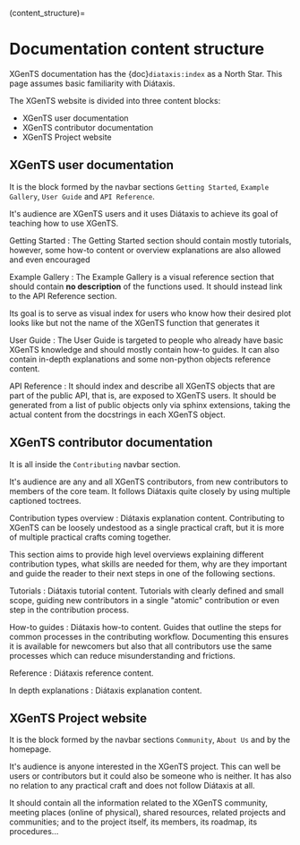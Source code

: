 (content_structure)=
# Documentation content structure

XGenTS documentation has the {doc}`diataxis:index` as a North Star.
This page assumes basic familiarity with Diátaxis.

The XGenTS website is divided into three content blocks:

* XGenTS user documentation
* XGenTS contributor documentation
* XGenTS Project website

## XGenTS user documentation
It is the block formed by the navbar sections
`Getting Started`, `Example Gallery`, `User Guide` and `API Reference`.

It's audience are XGenTS users and it uses Diátaxis to achieve its goal of
teaching how to use XGenTS.

Getting Started
: The Getting Started section should contain mostly tutorials, however, some
  how-to content or overview explanations are also allowed and even encouraged

Example Gallery
: The Example Gallery is a visual reference section that should contain
  **no description** of the functions used. It should instead link to the
  API Reference section.

  Its goal is to serve as visual index for users who know how their desired plot
  looks like but not the name of the XGenTS function that generates it

User Guide
: The User Guide is targeted to people who already have basic XGenTS knowledge
  and should mostly contain how-to guides.
  It can also contain in-depth explanations and some non-python objects reference
  content.

API Reference
: It should index and describe all XGenTS objects that are part of the public API,
  that is, are exposed to XGenTS users. It should be generated from a list of
  public objects only via sphinx extensions, taking the actual content from
  the docstrings in each XGenTS object.

## XGenTS contributor documentation
It is all inside the `Contributing` navbar section.

It's audience are any and all XGenTS contributors, from new contributors to members
of the core team.
It follows Diátaxis quite closely by using multiple captioned toctrees.

Contribution types overview
: Diátaxis explanation content. Contributing to XGenTS can be loosely undestood
  as a single practical craft, but it is more of multiple practical crafts
  coming together.

  This section aims to provide high level overviews explaining different
  contribution types, what skills are needed for them, why are they important
  and guide the reader to their next steps in one of the following sections.

Tutorials
: Diátaxis tutorial content. Tutorials with clearly defined and small scope,
  guiding new contributors in a single "atomic" contribution or even step
  in the contribution process.

How-to guides
: Diátaxis how-to content. Guides that outline the steps for common processes
  in the contributing workflow. Documenting this ensures it is available
  for newcomers but also that all contributors use the same processes
  which can reduce misunderstanding and frictions.

Reference
: Diátaxis reference content.

In depth explanations
: Diátaxis explanation content.

## XGenTS Project website
It is the block formed by the navbar sections
`Community`, `About Us` and by the homepage.

It's audience is anyone interested in the XGenTS project.
This can well be users or contributors but it could also be someone
who is neither. It has also no relation to any practical craft
and does not follow Diátaxis at all.

It should contain all the information related to the XGenTS community,
meeting places (online of physical), shared resources, related
projects and communities; and to the project itself, its members,
its roadmap, its procedures...
